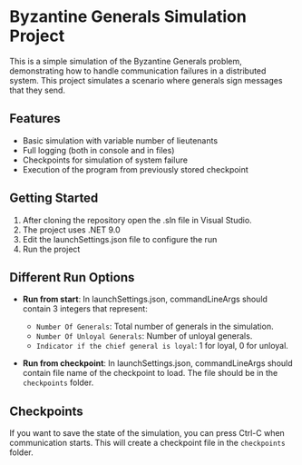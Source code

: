 ﻿# Byzantine Generals Simulation Project

This is a simple simulation of the Byzantine Generals problem, demonstrating how to handle communication failures in a 
distributed system. This project simulates a scenario where generals sign messages that they send.

## Features

- Basic simulation with variable number of lieutenants
- Full logging (both in console and in files)
- Checkpoints for simulation of system failure
- Execution of the program from previously stored checkpoint

## Getting Started

1. After cloning the repository open the .sln file in Visual Studio.
1. The project uses .NET 9.0
1. Edit the launchSettings.json file to configure the run
1. Run the project

## Different Run Options

- **Run from start**: In launchSettings.json, commandLineArgs should contain 3 integers that represent: 
  - `Number Of Generals`: Total number of generals in the simulation.
  - `Number Of Unloyal Generals`: Number of unloyal generals.
  - `Indicator if the chief general is loyal`: 1 for loyal, 0 for unloyal.

- **Run from checkpoint**: In launchSettings.json, commandLineArgs should contain file name of the checkpoint to load. 
The file should be in the `checkpoints` folder.

## Checkpoints

If you want to save the state of the simulation, you can press Ctrl-C when communication starts. 
This will create a checkpoint file in the `checkpoints` folder.
